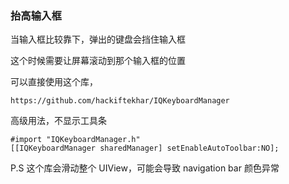 ### 抬高输入框

当输入框比较靠下，弹出的键盘会挡住输入框

这个时候需要让屏幕滚动到那个输入框的位置

可以直接使用这个库，

```
https://github.com/hackiftekhar/IQKeyboardManager
```

高级用法，不显示工具条

```
#import "IQKeyboardManager.h"
[[IQKeyboardManager sharedManager] setEnableAutoToolbar:NO];
```

P.S 这个库会滑动整个 UIView，可能会导致 navigation bar 颜色异常

